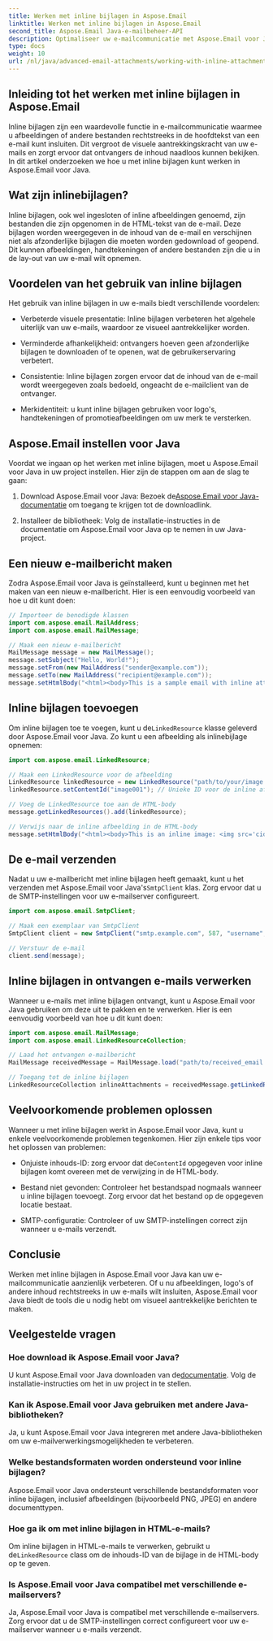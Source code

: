 ```yaml
---
title: Werken met inline bijlagen in Aspose.Email
linktitle: Werken met inline bijlagen in Aspose.Email
second_title: Aspose.Email Java-e-mailbeheer-API
description: Optimaliseer uw e-mailcommunicatie met Aspose.Email voor Java. Leer werken met inline bijlagen in deze uitgebreide handleiding.
type: docs
weight: 10
url: /nl/java/advanced-email-attachments/working-with-inline-attachments/
---
```


## Inleiding tot het werken met inline bijlagen in Aspose.Email

Inline bijlagen zijn een waardevolle functie in e-mailcommunicatie waarmee u afbeeldingen of andere bestanden rechtstreeks in de hoofdtekst van een e-mail kunt insluiten. Dit vergroot de visuele aantrekkingskracht van uw e-mails en zorgt ervoor dat ontvangers de inhoud naadloos kunnen bekijken. In dit artikel onderzoeken we hoe u met inline bijlagen kunt werken in Aspose.Email voor Java.

## Wat zijn inlinebijlagen?

Inline bijlagen, ook wel ingesloten of inline afbeeldingen genoemd, zijn bestanden die zijn opgenomen in de HTML-tekst van de e-mail. Deze bijlagen worden weergegeven in de inhoud van de e-mail en verschijnen niet als afzonderlijke bijlagen die moeten worden gedownload of geopend. Dit kunnen afbeeldingen, handtekeningen of andere bestanden zijn die u in de lay-out van uw e-mail wilt opnemen.

## Voordelen van het gebruik van inline bijlagen

Het gebruik van inline bijlagen in uw e-mails biedt verschillende voordelen:

- Verbeterde visuele presentatie: Inline bijlagen verbeteren het algehele uiterlijk van uw e-mails, waardoor ze visueel aantrekkelijker worden.

- Verminderde afhankelijkheid: ontvangers hoeven geen afzonderlijke bijlagen te downloaden of te openen, wat de gebruikerservaring verbetert.

- Consistentie: Inline bijlagen zorgen ervoor dat de inhoud van de e-mail wordt weergegeven zoals bedoeld, ongeacht de e-mailclient van de ontvanger.

- Merkidentiteit: u kunt inline bijlagen gebruiken voor logo's, handtekeningen of promotieafbeeldingen om uw merk te versterken.

## Aspose.Email instellen voor Java

Voordat we ingaan op het werken met inline bijlagen, moet u Aspose.Email voor Java in uw project instellen. Hier zijn de stappen om aan de slag te gaan:

1.  Download Aspose.Email voor Java: Bezoek de[Aspose.Email voor Java-documentatie](https://reference.aspose.com/email/java/) om toegang te krijgen tot de downloadlink.

2. Installeer de bibliotheek: Volg de installatie-instructies in de documentatie om Aspose.Email voor Java op te nemen in uw Java-project.

## Een nieuw e-mailbericht maken

Zodra Aspose.Email voor Java is geïnstalleerd, kunt u beginnen met het maken van een nieuw e-mailbericht. Hier is een eenvoudig voorbeeld van hoe u dit kunt doen:

```java
// Importeer de benodigde klassen
import com.aspose.email.MailAddress;
import com.aspose.email.MailMessage;

// Maak een nieuw e-mailbericht
MailMessage message = new MailMessage();
message.setSubject("Hello, World!");
message.setFrom(new MailAddress("sender@example.com"));
message.setTo(new MailAddress("recipient@example.com"));
message.setHtmlBody("<html><body>This is a sample email with inline attachments.</body></html>");
```

## Inline bijlagen toevoegen

 Om inline bijlagen toe te voegen, kunt u de`LinkedResource` klasse geleverd door Aspose.Email voor Java. Zo kunt u een afbeelding als inlinebijlage opnemen:

```java
import com.aspose.email.LinkedResource;

// Maak een LinkedResource voor de afbeelding
LinkedResource linkedResource = new LinkedResource("path/to/your/image.png");
linkedResource.setContentId("image001"); // Unieke ID voor de inline afbeelding

// Voeg de LinkedResource toe aan de HTML-body
message.getLinkedResources().add(linkedResource);

// Verwijs naar de inline afbeelding in de HTML-body
message.setHtmlBody("<html><body>This is an inline image: <img src='cid:image001'></body></html>");
```

## De e-mail verzenden

Nadat u uw e-mailbericht met inline bijlagen heeft gemaakt, kunt u het verzenden met Aspose.Email voor Java's`SmtpClient` klas. Zorg ervoor dat u de SMTP-instellingen voor uw e-mailserver configureert.

```java
import com.aspose.email.SmtpClient;

// Maak een exemplaar van SmtpClient
SmtpClient client = new SmtpClient("smtp.example.com", 587, "username", "password");

// Verstuur de e-mail
client.send(message);
```

## Inline bijlagen in ontvangen e-mails verwerken

Wanneer u e-mails met inline bijlagen ontvangt, kunt u Aspose.Email voor Java gebruiken om deze uit te pakken en te verwerken. Hier is een eenvoudig voorbeeld van hoe u dit kunt doen:

```java
import com.aspose.email.MailMessage;
import com.aspose.email.LinkedResourceCollection;

// Laad het ontvangen e-mailbericht
MailMessage receivedMessage = MailMessage.load("path/to/received_email.eml");

// Toegang tot de inline bijlagen
LinkedResourceCollection inlineAttachments = receivedMessage.getLinkedResources();
```

## Veelvoorkomende problemen oplossen

Wanneer u met inline bijlagen werkt in Aspose.Email voor Java, kunt u enkele veelvoorkomende problemen tegenkomen. Hier zijn enkele tips voor het oplossen van problemen:

-  Onjuiste inhouds-ID: zorg ervoor dat de`ContentId` opgegeven voor inline bijlagen komt overeen met de verwijzing in de HTML-body.

- Bestand niet gevonden: Controleer het bestandspad nogmaals wanneer u inline bijlagen toevoegt. Zorg ervoor dat het bestand op de opgegeven locatie bestaat.

- SMTP-configuratie: Controleer of uw SMTP-instellingen correct zijn wanneer u e-mails verzendt.

## Conclusie

Werken met inline bijlagen in Aspose.Email voor Java kan uw e-mailcommunicatie aanzienlijk verbeteren. Of u nu afbeeldingen, logo's of andere inhoud rechtstreeks in uw e-mails wilt insluiten, Aspose.Email voor Java biedt de tools die u nodig hebt om visueel aantrekkelijke berichten te maken.

## Veelgestelde vragen

### Hoe download ik Aspose.Email voor Java?

 U kunt Aspose.Email voor Java downloaden van de[documentatie](https://reference.aspose.com/email/java/). Volg de installatie-instructies om het in uw project in te stellen.

### Kan ik Aspose.Email voor Java gebruiken met andere Java-bibliotheken?

Ja, u kunt Aspose.Email voor Java integreren met andere Java-bibliotheken om uw e-mailverwerkingsmogelijkheden te verbeteren.

### Welke bestandsformaten worden ondersteund voor inline bijlagen?

Aspose.Email voor Java ondersteunt verschillende bestandsformaten voor inline bijlagen, inclusief afbeeldingen (bijvoorbeeld PNG, JPEG) en andere documenttypen.

### Hoe ga ik om met inline bijlagen in HTML-e-mails?

Om inline bijlagen in HTML-e-mails te verwerken, gebruikt u de`LinkedResource` class om de inhouds-ID van de bijlage in de HTML-body op te geven.

### Is Aspose.Email voor Java compatibel met verschillende e-mailservers?

Ja, Aspose.Email voor Java is compatibel met verschillende e-mailservers. Zorg ervoor dat u de SMTP-instellingen correct configureert voor uw e-mailserver wanneer u e-mails verzendt.